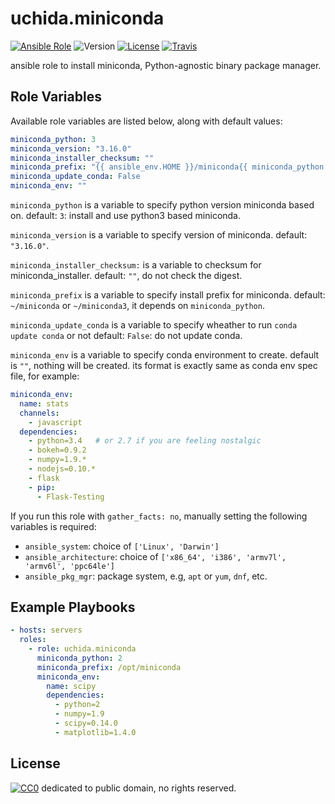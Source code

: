 # uchida.miniconda

[![Ansible Role](https://img.shields.io/ansible/role/6156.svg?maxAge=2592000)](https://galaxy.ansible.com/detail#/role/6156)
![Version](https://img.shields.io/github/tag/uchida/ansible-miniconda-role.svg)
[![License](https://img.shields.io/github/license/uchida/ansible-miniconda-role.svg?maxAge=2592000)](https://tldrlegal.com/license/creative-commons-cc0-1.0-universal)
[![Travis](https://img.shields.io/travis/uchida/ansible-miniconda-role.svg)](https://travis-ci.org/uchida/ansible-miniconda-role)

ansible role to install miniconda, Python-agnostic binary package manager.

## Role Variables

Available role variables are listed below, along with default values:

```yaml
miniconda_python: 3
miniconda_version: "3.16.0"
miniconda_installer_checksum: ""
miniconda_prefix: "{{ ansible_env.HOME }}/miniconda{{ miniconda_python if miniconda_python == 3 else '' }}"
miniconda_update_conda: False
miniconda_env: ""
```

`miniconda_python` is a variable to specify python version miniconda based on.
default: `3`: install and use python3 based miniconda.

`miniconda_version` is a variable to specify version of miniconda.
default: `"3.16.0"`.

`miniconda_installer_checksum:` is a variable to checksum for miniconda_installer.
default: `""`, do not check the digest.

`miniconda_prefix` is a variable to specify install prefix for miniconda.
default: `~/miniconda` or `~/miniconda3`, it depends on `miniconda_python`.

`miniconda_update_conda` is a variable to specify wheather to run `conda update conda` or not
default: `False`: do not update conda.

`miniconda_env` is a variable to specify conda environment to create.
default is `""`, nothing will be created.
its format is exactly same as conda env spec file, for example:
```yaml
miniconda_env:
  name: stats
  channels:
    - javascript
  dependencies:
    - python=3.4   # or 2.7 if you are feeling nostalgic
    - bokeh=0.9.2
    - numpy=1.9.*
    - nodejs=0.10.*
    - flask
    - pip:
      - Flask-Testing
```

If you run this role with `gather_facts: no`, manually setting the following variables is required:

- `ansible_system`: choice of `['Linux', 'Darwin']`
- `ansible_architecture`: choice of `['x86_64', 'i386', 'armv7l', 'armv6l', 'ppc64le']`
- `ansible_pkg_mgr`: package system, e.g, `apt` or `yum`, `dnf`, etc.

## Example Playbooks

```yaml
- hosts: servers
  roles:
    - role: uchida.miniconda
      miniconda_python: 2
      miniconda_prefix: /opt/miniconda
      miniconda_env:
        name: scipy
        dependencies:
          - python=2
          - numpy=1.9
          - scipy=0.14.0
          - matplotlib=1.4.0
```


## License

[![CC0](http://i.creativecommons.org/p/zero/1.0/88x31.png "CC0")](http://creativecommons.org/publicdomain/zero/1.0/deed)
dedicated to public domain, no rights reserved.
